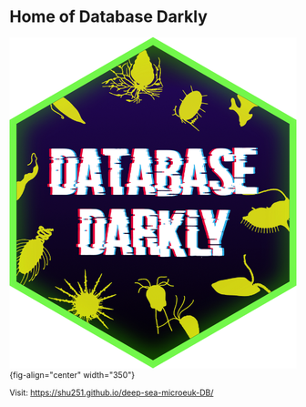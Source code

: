 # Home of **Database Darkly**

![](logo.jpg){fig-align="center" width="350"}

Visit: <https://shu251.github.io/deep-sea-microeuk-DB/>
